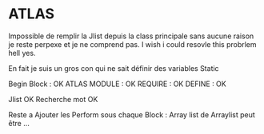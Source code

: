 # ATLAS
Impossible de remplir la Jlist depuis la class principale sans aucune raison je reste perpexe et je ne comprend
pas. I wish i could resovle this probrlem hell yes.

En fait je suis un gros con qui ne sait définir des variables Static

Begin Block : OK
ATLAS MODULE : OK
REQUIRE : OK
DEFINE : OK

Jlist OK
Recherche mot OK

Reste a Ajouter les Perform sous chaque Block : Array list de Arraylist peut être ...

